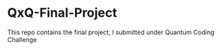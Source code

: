 # QxQ-Final-Project

This repo contains the final project, I submitted under Quantum Coding Challenge
